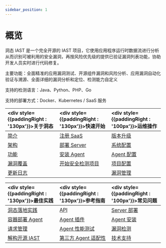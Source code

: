 ```yaml
---
sidebar_position: 1
---
```

# 概览


洞态 IAST 是一个完全开源的 IAST 项目，它使用应用程序运行时数据流进行分析从而识别可被利用的安全漏洞，再按风险优先级的提供已验证漏洞列表功能，协助开发人员实时进行代码修复。

主要功能：全面精准的应用漏洞测试、开源组件漏洞和风险分析、应用漏洞自动化验证与溯源、全面详细的漏洞分析和定位、检测能力自定义

支持的检测语言：Java、Python、PHP、Go

支持的部署方式：Docker、Kubernetes / SaaS 服务


|<div style={{paddingRight : '130px'}}>关于洞态</div> |<div style={{paddingRight : '130px'}}>快速开始</div> | <div style={{paddingRight : '100px'}}>运维操作</div> | 
|:------------|:-----------------|:-----------------|
|[简介](introduction/dongtai)|[注册 SaaS](https://jinshuju.net/f/I9PNmf)|[版本升级](getting-started/server/deploy-docker-compose#升级)|
|[架构](introduction/architecture)|[部署 Server](category/server-部署指南)|[系统配置](operation/server-configuration )|
|[功能](introduction/technical#功能)|[安装 Agent](category/agent-安装指南)|[Agent 配置](getting-started/agent/parameter/config-java-agent)|
|[漏洞覆盖](introduction/detection)|[开始安全检测项目](getting-started/start-project#3-开启安全检测项目)|[项目配置](operation/application-management)
|[更新日志](changelog/release-note)||[漏洞管理](operation/vul-management)|


|<div style={{paddingRight : '130px'}}>最佳实践</div> |<div style={{paddingRight : '130px'}}>参考指南</div> | <div style={{paddingRight : '100px'}}>常见问题</div> | 
|:------------|:-----------------|:-----------------|
|[洞态落地实践](https://mp.weixin.qq.com/s/USw4pvYXN69UT6KauNqx0A)|[API](api/openapi/openapi-agent-develop)|[Server 部署](get-help/faq-server)|
|[容器部署 Agent](https://i0x0fy4ibf.feishu.cn/docs/doccnaKOEdFxTQnydHTuLBS5OIg)|[Agent 插件](getting-started/agent/plugin/java-agent-idea)|[Agent 安装](get-help/faq-agent/faq-agent-install)|
|[请求管理](https://mp.weixin.qq.com/s/R5x1pZm5kobY9tGdC1KV7Q)|[Agent 性能测试](testing-report/java-agent-perfomance)|[漏洞检测](get-help/faq-detect)|
|[解构开源 IAST](https://mp.weixin.qq.com/s/qyii_dLzUnZlfCIGZPOthA)|[第三方 Agent 适配性](introduction/technical#第三方-agent-适配性)|[技术支持](https://github.com/HXSecurity/DongTai/discussions)|




